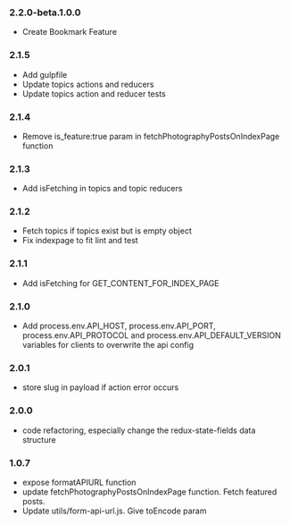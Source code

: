 ### 2.2.0-beta.1.0.0
- Create Bookmark Feature

### 2.1.5
- Add gulpfile
- Update topics actions and reducers
- Update topics action and reducer tests

### 2.1.4
- Remove is_feature:true param in fetchPhotographyPostsOnIndexPage function

### 2.1.3
- Add isFetching in topics and topic reducers

### 2.1.2
- Fetch topics if topics exist but is empty object
- Fix indexpage to fit lint and test

### 2.1.1
- Add isFetching for GET_CONTENT_FOR_INDEX_PAGE

### 2.1.0
- Add process.env.API_HOST, process.env.API_PORT, process.env.API_PROTOCOL and process.env.API_DEFAULT_VERSION
variables for clients to overwrite the api config

### 2.0.1
- store slug in payload if action error occurs

### 2.0.0
- code refactoring, especially change the redux-state-fields data structure

### 1.0.7
- expose formatAPIURL function
- update fetchPhotographyPostsOnIndexPage function. Fetch featured posts.
- Update utils/form-api-url.js. Give toEncode param
